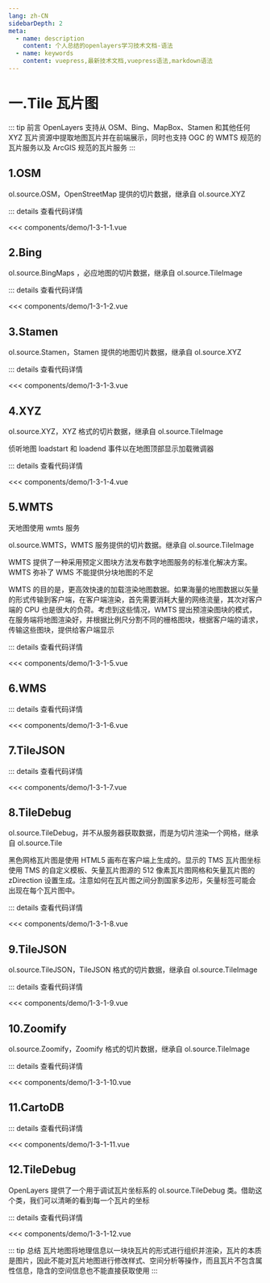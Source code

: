 ```yaml
---
lang: zh-CN
sidebarDepth: 2
meta:
  - name: description
    content: 个人总结的openlayers学习技术文档-语法
  - name: keywords
    content: vuepress,最新技术文档,vuepress语法,markdown语法
---
```


# 一.Tile 瓦片图

::: tip 前言
OpenLayers 支持从 OSM、Bing、MapBox、Stamen 和其他任何 XYZ 瓦片资源中提取地图瓦片并在前端展示，同时也支持 OGC 的 WMTS 规范的瓦片服务以及 ArcGIS 规范的瓦片服务
:::

## 1.OSM

ol.source.OSM，OpenStreetMap 提供的切片数据，继承自 ol.source.XYZ

  <Container url="https://zhoubichuan.com/resume/?type=openlayers&name=1-3-1-1.vue" />

::: details 查看代码详情

<<< components/demo/1-3-1-1.vue

## 2.Bing

ol.source.BingMaps ，必应地图的切片数据，继承自 ol.source.TileImage

  <Container url="https://zhoubichuan.com/resume/?type=openlayers&name=1-3-1-2.vue" />

::: details 查看代码详情

<<< components/demo/1-3-1-2.vue

## 3.Stamen

ol.source.Stamen，Stamen 提供的地图切片数据，继承自 ol.source.XYZ

  <Container url="https://zhoubichuan.com/resume/?type=openlayers&name=1-3-1-3.vue" />

::: details 查看代码详情

<<< components/demo/1-3-1-3.vue

## 4.XYZ

ol.source.XYZ，XYZ 格式的切片数据，继承自 ol.source.TileImage

侦听地图 loadstart 和 loadend 事件以在地图顶部显示加载微调器

  <Container url="https://zhoubichuan.com/resume/?type=openlayers&name=1-3-1-4.vue" />

::: details 查看代码详情

<<< components/demo/1-3-1-4.vue

## 5.WMTS

天地图使用 wmts 服务

ol.source.WMTS，WMTS 服务提供的切片数据。继承自 ol.source.TileImage

WMTS 提供了一种采用预定义图块方法发布数字地图服务的标准化解决方案。WMTS 弥补了 WMS 不能提供分块地图的不足

WMTS 的目的是，更高效快速的加载渲染地图数据。如果海量的地图数据以矢量的形式传输到客户端，在客户端渲染，首先需要消耗大量的网络流量，其次对客户端的 CPU 也是很大的负荷。考虑到这些情况，WMTS 提出预渲染图块的模式，在服务端将地图渲染好，并根据比例尺分割不同的栅格图块，根据客户端的请求，传输这些图块，提供给客户端显示

  <Container url="https://zhoubichuan.com/resume/?type=openlayers&name=1-3-1-5.vue" />

::: details 查看代码详情

<<< components/demo/1-3-1-5.vue

## 6.WMS

  <Container url="https://zhoubichuan.com/resume/?type=openlayers&name=1-3-1-6.vue" />

::: details 查看代码详情

<<< components/demo/1-3-1-6.vue

## 7.TileJSON

  <Container url="https://zhoubichuan.com/resume/?type=openlayers&name=1-3-1-7.vue" />

::: details 查看代码详情

<<< components/demo/1-3-1-7.vue

## 8.TileDebug

ol.source.TileDebug，并不从服务器获取数据，而是为切片渲染一个网格，继承自 ol.source.Tile

黑色网格瓦片图是使用 HTML5 画布在客户端上生成的。显示的 TMS 瓦片图坐标使用 TMS 的自定义模板、矢量瓦片图源的 512 像素瓦片图网格和矢量瓦片图的 zDirection 设置生成。注意如何在瓦片图之间分割国家多边形，矢量标签可能会出现在每个瓦片图中。

  <Container url="https://zhoubichuan.com/resume/?type=openlayers&name=1-3-1-8.vue" />

::: details 查看代码详情

<<< components/demo/1-3-1-8.vue

## 9.TileJSON

ol.source.TileJSON，TileJSON 格式的切片数据，继承自 ol.source.TileImage

  <Container url="https://zhoubichuan.com/resume/?type=openlayers&name=1-3-1-9.vue" />

::: details 查看代码详情

<<< components/demo/1-3-1-9.vue

## 10.Zoomify

ol.source.Zoomify，Zoomify 格式的切片数据，继承自 ol.source.TileImage

  <Container url="https://zhoubichuan.com/resume/?type=openlayers&name=1-3-1-10.vue" />

::: details 查看代码详情

<<< components/demo/1-3-1-10.vue

## 11.CartoDB

  <Container url="https://zhoubichuan.com/resume/?type=openlayers&name=1-3-1-11.vue" />

::: details 查看代码详情

<<< components/demo/1-3-1-11.vue

## 12.TileDebug

OpenLayers 提供了一个用于调试瓦片坐标系的 ol.source.TileDebug 类。借助这个类，我们可以清晰的看到每一个瓦片的坐标

  <Container url="https://zhoubichuan.com/resume/?type=openlayers&name=1-3-1-12.vue" />

::: details 查看代码详情

<<< components/demo/1-3-1-12.vue

::: tip 总结
瓦片地图将地理信息以一块块瓦片的形式进行组织并渲染，瓦片的本质是图片，因此不能对瓦片地图进行修改样式、空间分析等操作，而且瓦片不包含属性信息，隐含的空间信息也不能直接获取使用
:::
